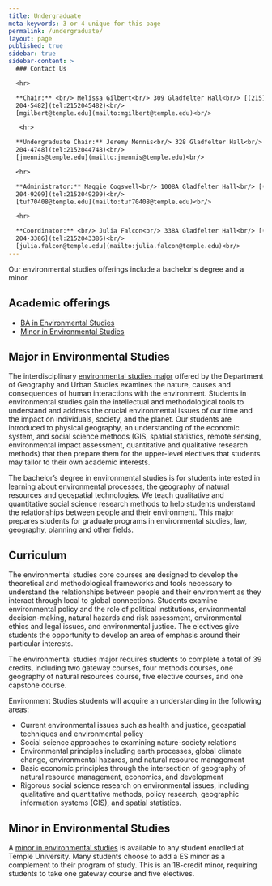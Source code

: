 ```yaml
---
title: Undergraduate
meta-keywords: 3 or 4 unique for this page
permalink: /undergraduate/
layout: page
published: true
sidebar: true
sidebar-content: >
  ### Contact Us

  <hr>

  **Chair:** <br/> Melissa Gilbert<br/> 309 Gladfelter Hall<br/> [(215)
  204-5482](tel:2152045482)<br/>
  [mgilbert@temple.edu](mailto:mgilbert@temple.edu)<br/>

   <hr>

  **Undergraduate Chair:** Jeremy Mennis<br/> 328 Gladfelter Hall<br/> [(215)
  204-4748](tel:2152044748)<br/>
  [jmennis@temple.edu](mailto:jmennis@temple.edu)<br/>

  <hr>

  **Administrator:** Maggie Cogswell<br/> 1008A Gladfelter Hall<br/> [(215)
  204-9209](tel:2152049209)<br/>
  [tuf70408@temple.edu](mailto:tuf70408@temple.edu)<br/>

  <hr>

  **Coordinator:** <br/> Julia Falcon<br/> 338A Gladfelter Hall<br/> [(215)
  204-3386](tel:2152043386)<br/>
  [julia.falcon@temple.edu](mailto:julia.falcon@temple.edu)<br/>
---
```

Our environmental studies offerings include a bachelor's degree and a minor.

## Academic offerings

 - [BA in Environmental Studies](#major-in-environmental-studies)
 - [Minor in Environmental Studies](#minor-in-environmental-studies)
 
## Major in Environmental Studies

The interdisciplinary [environmental studies major](http://bulletin.temple.edu/undergraduate/liberal-arts/environmental-studies/ba-environmental-studies/) offered by the Department of Geography and Urban Studies examines the nature, causes and consequences of human interactions with the environment. Students in environmental studies gain the intellectual and methodological tools to understand and address the crucial environmental issues of our time and the impact on individuals, society, and the planet. Our students are introduced to physical geography, an understanding of the economic system, and social science methods (GIS, spatial statistics, remote sensing, environmental impact assessment, quantitative and qualitative research methods) that then prepare them for the upper-level electives that students may tailor to their own academic interests.

The bachelor’s degree in environmental studies is for students interested in learning about environmental processes, the geography of natural resources and geospatial technologies. We teach qualitative and quantitative social science research methods to help students understand the relationships between people and their environment. This major prepares students for graduate programs in environmental studies, law, geography, planning and other fields.

## Curriculum

The environmental studies core courses are designed to develop the theoretical and methodological frameworks and tools necessary to understand the relationships between people and their environment as they interact through local to global connections.  Students examine environmental policy and the role of political institutions, environmental decision-making, natural hazards and risk assessment, environmental ethics and legal issues, and environmental justice. The electives give students the opportunity to develop an area of emphasis around their particular interests.

The environmental studies major requires students to complete a total of 39 credits, including two gateway courses, four methods courses, one geography of natural resources course, five elective courses, and one capstone course.

Environment Studies students will acquire an understanding in the following areas:

- Current environmental issues such as health and justice, geospatial techniques and environmental policy
- Social science approaches to examining nature-society relations
- Environmental principles including earth processes, global climate change, environmental hazards, and natural resource management
- Basic economic principles through the intersection of geography of natural resource management, economics, and development
- Rigorous social science research on environmental issues, including qualitative and quantitative methods, policy research, geographic information systems (GIS), and spatial statistics.

## Minor in Environmental Studies

A [minor in environmental studies](http://bulletin.temple.edu/undergraduate/liberal-arts/environmental-studies/minor-environmental-studies/) is available to any student enrolled at Temple University. Many students choose to add a ES minor as a complement to their program of study. This is an 18-credit minor, requiring students to take one gateway course and five electives.
